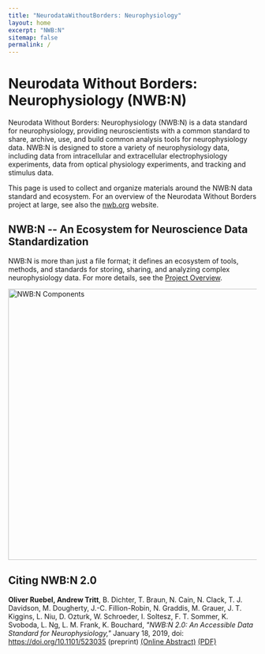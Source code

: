 ```yaml
---
title: "NeurodataWithoutBorders: Neurophysiology"
layout: home
excerpt: "NWB:N"
sitemap: false
permalink: /
---
```


# Neurodata Without Borders: Neurophysiology (NWB:N)

Neurodata Without Borders: Neurophysiology (NWB:N) is a data standard for neurophysiology, providing neuroscientists with a common standard to share, archive, use, and build common analysis tools for neurophysiology data. NWB:N is designed to store a variety of neurophysiology data, including data from intracellular and extracellular electrophysiology experiments, data from optical physiology experiments, and tracking and stimulus data.

This page is used to collect and organize materials around the NWB:N data standard and ecosystem. For an overview of the Neurodata Without Borders project at large, see also the <a href="https://www.nwb.org/">nwb.org</a> website.

## NWB:N -- An Ecosystem for Neuroscience Data Standardization

NWB:N is more than just a file format; it defines an ecosystem of tools, methods, and standards for
storing, sharing, and analyzing complex neurophysiology data. For more details, see the [Project Overview](https://neurodatawithoutborders.github.io/overview).

<img alt="NWB:N Components" src="images/project_components.png" width="550" class="center-block">

## Citing NWB:N 2.0

**Oliver Ruebel, Andrew Tritt**, B. Dichter, T. Braun, N. Cain, N. Clack,
T. J. Davidson, M. Dougherty, J.-C. Fillion-Robin, N. Graddis,  M. Grauer,
J. T. Kiggins, L. Niu, D. Ozturk, W. Schroeder, I. Soltesz, F. T. Sommer,
K. Svoboda, L. Ng, L. M. Frank, K. Bouchard,
*"NWB:N 2.0: An Accessible Data Standard for Neurophysiology,"* January 18, 2019,
doi: https://doi.org/10.1101/523035  (preprint)
[(Online Abstract)](https://www.biorxiv.org/content/early/2019/01/17/523035) [(PDF)](https://www.biorxiv.org/content/biorxiv/early/2019/01/17/523035.full.pdf)
